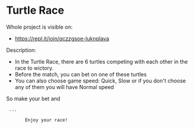 # Turtle Race

Whole project is visible on:
- https://repl.it/join/qczzgsoe-luknplava

Description:
- In the Turtle Race, there are 6 turtles competing with each other in the race to wictory.
- Before the match, you can bet on one of these turtles
- You can also choose game speed: Quick, Slow or if you don't choose any of them you will have Normal speed

So make your bet and 

     ...

           Enjoy your race!
